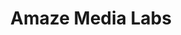 ---
layout: project
order: 1
metatitle: Amaze Media Labs ✕ Esten.co
metadescription: Connecting the world's leading brands with engaged audiences through branded podcasts, live stream content and immersive experiences.
device: desktop
title: Amaze Media Labs
headline: Amazing stories, connected brands, passionate communities
hyperlink: https://www.amazemedialabs.com/
hex: "365694"
hex2: "afc5ef"
agency: Lift Interactive
type: Website
role: Design
role2: Development
bug: amaze-brand.png
cardbackground: amaze-background-image.png
cardbackgroundalt: Amaze Media Labs supporting graphic of actress Alysia Reiner
herographic: amaze-herographic.jpg
herographicalt: Homepage screenshot of the Amaze Media Labs website
introimg: amaze-1.jpg
introimgalt: Grid of screenshots from various pages of the Amaze Media Labs website
screens1title: Fresh Start
screens1description: The Amaze Media Labs team found us in the infancy of their business looking for a website that could not just tell their story, but one that would truly celebrate their new branding and leave a lasting mark on customers.
screens1desktop: amaze-screen-1.jpg
screens1desktopalt: Responsive desktop screenshot of the Amaze Media Labs "communities" page
screens2desktop: amaze-screen-2.jpg
screens2desktopalt: Responsive desktop screenshot of the Amaze Media Labs "home" page
screens3desktop: amaze-screen-3.jpg
screens3desktopalt: Responsive desktop screenshot of the Amaze Media Labs "health & wellness" page
bustoutimage: amaze-outroimage.jpg
bustoutimagealt: Imagery of two podcast hosts on the job
screens2title: Our Solution
screens2description: With a heavy focus on design, the Amaze team really let us run wild and experiment with everything from animation based layouts to new technologies. Ultimately leaving us with an eye-catching design that intuitively walks users through the Amaze story.
<!-- screens2linktext: -->
<!-- screens2linkurl: -->
screens2firstimage: amaze-mobile1.jpg
screens2firstimagealt: Responsive mobile screenshot of the Amaze Media Labs "home" page
screens2secondimage: amaze-mobile2.jpg
screens2secondimagealt: Responsive mobile screenshot of the Amaze Media Labs "about" page
screens2thirdimage: amaze-mobile3.jpg
screens2thirdimagealt: Responsive mobile screenshot of the Amaze Media Labs "communities" page
screens2fourthimage: amaze-mobile4.jpg
screens2fourthimagealt: Responsive mobile screenshot of the Amaze Media Labs "contact" page
<!-- screens3title: -->
screens3blockquote: Though the site was recently launched, internal stakeholders are already impressed with the impact it’s had on business. Users compliment its high-quality interface and functionality.
screens3description: Robert Tuchman
<!-- screens3linktext: -->
<!-- screens3linkurl: -->
outroimage: amaze-2.jpg
outroimagealt: Grid of screenshots from various pages of the Amaze Media Labs website
svg-box: "0 0 48.15 48.83"
svg-path: "M38,0H29.24L24.35,17,19.45,0H10.67l4.47,15L0,9.76v9.33l16.06,5.36L0,29.81v9.32l15.12-5.22L10.67,48.83h8.78l4.89-17,4.9,17H38L33.6,34l14.55,5.14V29.81l-16-5.36,16-5.36V9.76L33.57,14.92Z"
---